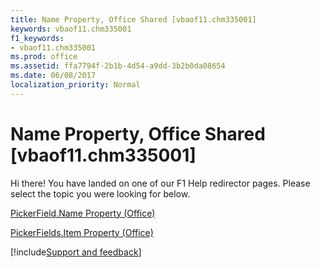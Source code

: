 ```yaml
---
title: Name Property, Office Shared [vbaof11.chm335001]
keywords: vbaof11.chm335001
f1_keywords:
- vbaof11.chm335001
ms.prod: office
ms.assetid: ffa7794f-2b1b-4d54-a9dd-3b2b0da08654
ms.date: 06/08/2017
localization_priority: Normal
---
```



# Name Property, Office Shared [vbaof11.chm335001]

Hi there! You have landed on one of our F1 Help redirector pages. Please select the topic you were looking for below.

[PickerField.Name Property (Office)](http://msdn.microsoft.com/library/9088c760-e35e-4a2f-9fc2-da24e7b4ecdd%28Office.15%29.aspx)

[PickerFields.Item Property (Office)](http://msdn.microsoft.com/library/f4336206-b8d0-d329-96a5-e9c4c210796f%28Office.15%29.aspx)

[!include[Support and feedback](~/includes/feedback-boilerplate.md)]